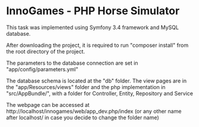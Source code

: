 InnoGames - PHP Horse Simulator
========================

This task was implemented using Symfony 3.4 framework and MySQL database.

After downloading the project, it is required to run "composer install" from the root directory of the project.

The parameters to the database connection are set in "app/config/parameters.yml"

The database schema is located at the "db" folder. The view pages are in the "app/Resources/views" folder and the php implementation in "src/AppBundle/", with a folder for Controller, Entity, Repository and Service

The webpage can be accessed at http://localhost/innogames/web/app_dev.php/index (or any other name after localhost/ in case you decide to change the folder name)
